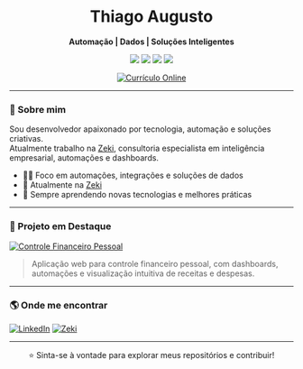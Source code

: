 <h1 align="center">Thiago Augusto</h1>
<p align="center">
  <b>Automação | Dados | Soluções Inteligentes</b>
</p>
<p align="center">
  <img src="https://img.shields.io/badge/-n8n-FE6A16?logo=n8n&logoColor=fff&style=flat" />
  <img src="https://img.shields.io/badge/-Power%20Automate-0066FF?logo=microsoft-power-automate&logoColor=fff&style=flat" />
  <img src="https://img.shields.io/badge/-Python-3776AB?logo=python&logoColor=fff&style=flat" />
  <img src="https://img.shields.io/badge/-MySQL-4479A1?logo=mysql&logoColor=fff&style=flat" />
</p>

<p align="center">
  <a href="https://v0-curriculo-web-page.vercel.app/" target="_blank">
    <img src="https://img.shields.io/badge/-Ver%20Currículo-0e1117?style=for-the-badge&logo=vercel&logoColor=white" alt="Currículo Online"/>
  </a>
</p>

---

### 👋 Sobre mim

Sou desenvolvedor apaixonado por tecnologia, automação e soluções criativas.  
Atualmente trabalho na [Zeki](https://zeki.com.br/), consultoria especialista em inteligência empresarial, automações e dashboards.

- 👨‍💻 Foco em automações, integrações e soluções de dados
- 🤝 Atualmente na [Zeki](https://zeki.com.br/)
- 🌱 Sempre aprendendo novas tecnologias e melhores práticas

---

### 🌟 Projeto em Destaque

[![Controle Financeiro Pessoal](https://img.shields.io/badge/-Controle%20Financeiro%20Pessoal-0e1117?style=for-the-badge&logo=github&logoColor=white)](https://thiago3005.github.io/controle-financeiro/)

> Aplicação web para controle financeiro pessoal, com dashboards, automações e visualização intuitiva de receitas e despesas.

---

### 🌎 Onde me encontrar

[![LinkedIn](https://img.shields.io/badge/-LinkedIn-0e1117?logo=linkedin&logoColor=0A66C2&style=for-the-badge)](https://www.linkedin.com/in/thiago-augusto-6b5b90218/)
[![Zeki](https://img.shields.io/badge/-Zeki-0e1117?logo=google-chrome&logoColor=FE6A16&style=for-the-badge)](https://zeki.com.br/)

---

<div align="center">
  
⭐️ Sinta-se à vontade para explorar meus repositórios e contribuir!

</div> 